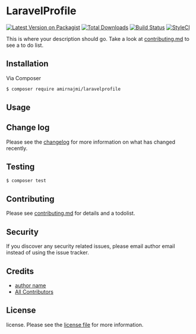 # LaravelProfile

[![Latest Version on Packagist][ico-version]][link-packagist]
[![Total Downloads][ico-downloads]][link-downloads]
[![Build Status][ico-travis]][link-travis]
[![StyleCI][ico-styleci]][link-styleci]

This is where your description should go. Take a look at [contributing.md](contributing.md) to see a to do list.

## Installation

Via Composer

``` bash
$ composer require amirnajmi/laravelprofile
```

## Usage

## Change log

Please see the [changelog](changelog.md) for more information on what has changed recently.

## Testing

``` bash
$ composer test
```

## Contributing

Please see [contributing.md](contributing.md) for details and a todolist.

## Security

If you discover any security related issues, please email author email instead of using the issue tracker.

## Credits

- [author name][link-author]
- [All Contributors][link-contributors]

## License

license. Please see the [license file](license.md) for more information.

[ico-version]: https://img.shields.io/packagist/v/amirnajmi/laravelprofile.svg?style=flat-square
[ico-downloads]: https://img.shields.io/packagist/dt/amirnajmi/laravelprofile.svg?style=flat-square
[ico-travis]: https://img.shields.io/travis/amirnajmi/laravelprofile/master.svg?style=flat-square
[ico-styleci]: https://styleci.io/repos/12345678/shield

[link-packagist]: https://packagist.org/packages/amirnajmi/laravelprofile
[link-downloads]: https://packagist.org/packages/amirnajmi/laravelprofile
[link-travis]: https://travis-ci.org/amirnajmi/laravelprofile
[link-styleci]: https://styleci.io/repos/12345678
[link-author]: https://github.com/amirnajmi
[link-contributors]: ../../contributors

